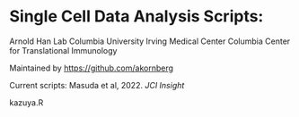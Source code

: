 # Single Cell Data Analysis Scripts:
Arnold Han Lab 
Columbia University Irving Medical Center
Columbia Center for Translational Immunology

Maintained by https://github.com/akornberg

Current scripts:
Masuda et al, 2022. _JCI Insight_

kazuya.R
